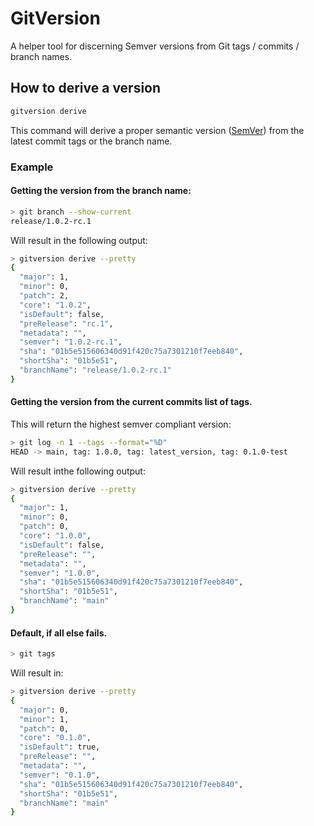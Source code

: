 # GitVersion
A helper tool for discerning Semver versions from Git tags / commits / branch names.

## How to derive a version
```bash
gitversion derive
```
This command will derive a proper semantic version ([SemVer](https://semver.org/)) from the latest commit tags or the branch name.

### Example
#### Getting the version from the branch name:
```bash
> git branch --show-current
release/1.0.2-rc.1
```

Will result in the following output:
```bash
> gitversion derive --pretty
{
  "major": 1,
  "minor": 0,
  "patch": 2,
  "core": "1.0.2",
  "isDefault": false,
  "preRelease": "rc.1",
  "metadata": "",
  "semver": "1.0.2-rc.1",
  "sha": "01b5e515606340d91f420c75a7301210f7eeb840",
  "shortSha": "01b5e51",
  "branchName": "release/1.0.2-rc.1"
}
```

#### Getting the version from the current commits list of tags.
This will return the highest semver compliant version:
```bash
> git log -n 1 --tags --format="%D"
HEAD -> main, tag: 1.0.0, tag: latest_version, tag: 0.1.0-test
```

Will result inthe following output:
```bash
> gitversion derive --pretty
{
  "major": 1,
  "minor": 0,
  "patch": 0,
  "core": "1.0.0",
  "isDefault": false,
  "preRelease": "",
  "metadata": "",
  "semver": "1.0.0",
  "sha": "01b5e515606340d91f420c75a7301210f7eeb840",
  "shortSha": "01b5e51",
  "branchName": "main"
}
```

#### Default, if all else fails.
```bash
> git tags

```
Will result in:
```bash
> gitversion derive --pretty
{
  "major": 0,
  "minor": 1,
  "patch": 0,
  "core": "0.1.0",
  "isDefault": true,
  "preRelease": "",
  "metadata": "",
  "semver": "0.1.0",
  "sha": "01b5e515606340d91f420c75a7301210f7eeb840",
  "shortSha": "01b5e51",
  "branchName": "main"
}
```
